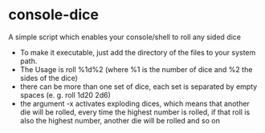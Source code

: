 console-dice
============

A simple script which enables your console/shell to roll any sided dice

* To make it executable, just add the directory of the files to your system path.
* The Usage is roll %1d%2 (where %1 is the number of dice and %2 the sides of the dice)
 * there can be more than one set of dice, each set is separated by empty spaces (e. g. roll 1d20 2d6)
 * the argument -x activates exploding dices, which means that another die will be rolled, every time the highest number is rolled, if that roll is also the highest number, another die will be rolled and so on
